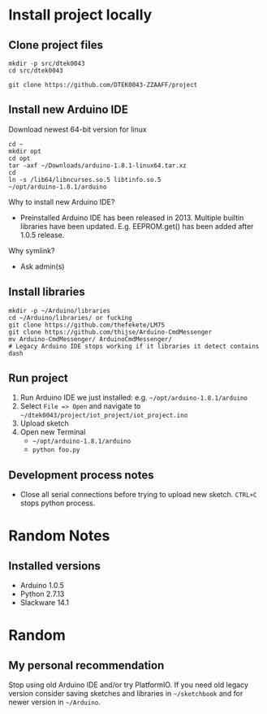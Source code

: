 # Install project locally
## Clone project files
```
mkdir -p src/dtek0043
cd src/dtek0043

git clone https://github.com/DTEK0043-ZZAAFF/project
```

## Install new Arduino IDE

Download newest 64-bit version for linux
```
cd ~
mkdir opt
cd opt
tar -axf ~/Downloads/arduino-1.8.1-linux64.tar.xz
cd
ln -s /lib64/libncurses.so.5 libtinfo.so.5
~/opt/arduino-1.8.1/arduino
```

Why to install new Arduino IDE?
* Preinstalled Arduino IDE has been released in 2013. Multiple builtin libraries have been updated. E.g. EEPROM.get() has been added after 1.0.5 release.

Why symlink?
* Ask admin(s)

## Install libraries
```
mkdir -p ~/Arduino/libraries
cd ~/Arduino/libraries/ or fucking
git clone https://github.com/thefekete/LM75
git clone https://github.com/thijse/Arduino-CmdMessenger
mv Arduino-CmdMessenger/ ArduinoCmdMessenger/ 
# Legacy Arduino IDE stops working if it libraries it detect contains dash
```

## Run project
1) Run Arduino IDE we just installed: e.g. `~/opt/arduino-1.8.1/arduino`
2) Select `File => Open` and navigate to `~/dtek0043/project/iot_project/iot_project.ino`
3) Upload sketch
4) Open new Terminal
   * `~/opt/arduino-1.8.1/arduino`
   * `python foo.py`
   
## Development process notes
* Close all serial connections before trying to upload new sketch. `CTRL+C` stops python process.

# Random Notes
## Installed versions
* Arduino 1.0.5
* Python 2.7.13
* Slackware 14.1

# Random
## My personal recommendation
Stop using old Arduino IDE and/or try PlatformIO. If you need old legacy version consider saving sketches and libraries in `~/sketchbook` and for newer version in `~/Arduino`.
